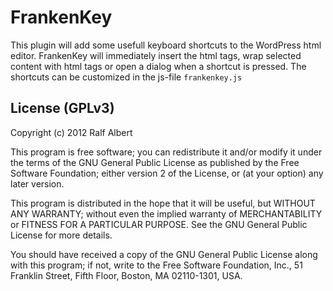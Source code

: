 # FrankenKey #

This plugin will add some usefull keyboard shortcuts to the WordPress html editor. FrankenKey will immediately insert the html tags, wrap selected content with html tags or open a dialog when a shortcut is pressed. The shortcuts can be customized in the js-file `frankenkey.js`

## License (GPLv3) ##

Copyright (c) 2012 Ralf Albert

This program is free software; you can redistribute it and/or modify it under the terms of the GNU General Public License as published by the Free Software Foundation; either version 2 of the License, or (at your option) any later version.

This program is distributed in the hope that it will be useful, but WITHOUT ANY WARRANTY; without even the implied warranty of MERCHANTABILITY or FITNESS FOR A PARTICULAR PURPOSE.  See the GNU General Public License for more details.

You should have received a copy of the GNU General Public License along with this program; if not, write to the Free Software Foundation, Inc., 51 Franklin Street, Fifth Floor, Boston, MA  02110-1301, USA.
